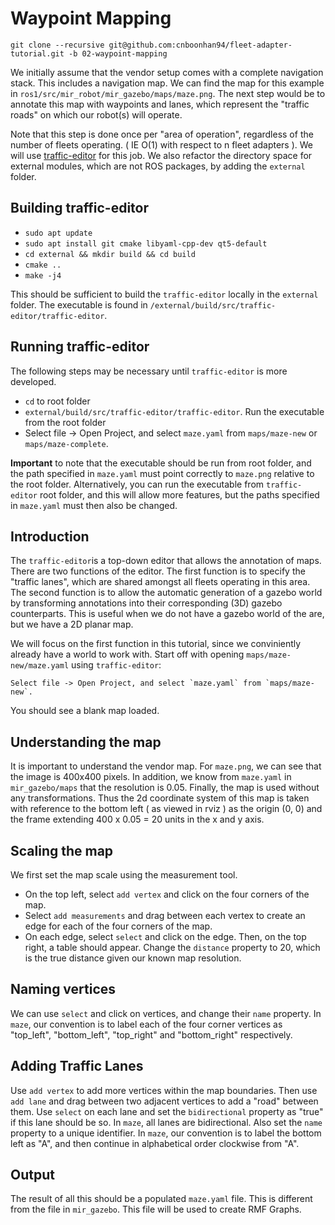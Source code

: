 # Waypoint Mapping
`git clone --recursive git@github.com:cnboonhan94/fleet-adapter-tutorial.git -b 02-waypoint-mapping`

We initially assume that the vendor setup comes with a complete navigation stack. This includes a navigation map. We can find the map for this example in `ros1/src/mir_robot/mir_gazebo/maps/maze.png`. The next step would be to annotate this map with waypoints and lanes, which represent the "traffic roads" on which our robot(s) will operate. 

Note that this step is done once per "area of operation", regardless of the number of fleets operating. ( IE O(1) with respect to n fleet adapters ). We will use [traffic-editor](https://github.com/osrf/traffic-editor.git) for this job. We also refactor the directory space for external modules, which are not ROS packages, by adding the `external` folder.

## Building traffic-editor
* `sudo apt update`
* `sudo apt install git cmake libyaml-cpp-dev qt5-default`
* `cd external && mkdir build && cd build`
* `cmake ..`
* `make -j4`

This should be sufficient to build the `traffic-editor` locally in the `external` folder. The executable is found in `/external/build/src/traffic-editor/traffic-editor`.

## Running traffic-editor
The following steps may be necessary until `traffic-editor` is more developed.
* `cd` to root folder
* `external/build/src/traffic-editor/traffic-editor`. Run the executable from the root folder
* Select file -> Open Project, and select `maze.yaml` from `maps/maze-new` or `maps/maze-complete`.

**Important** to note that the executable should be run from root folder, and the path specified in `maze.yaml` must point correctly to `maze.png` relative to the root folder. Alternatively, you can run the executable from `traffic-editor` root folder, and this will allow more features, but the paths specified in `maze.yaml` must then also be changed.

## Introduction
The `traffic-editor`is a top-down editor that allows the annotation of maps. There are two functions of the editor. The first function is to specify the "traffic lanes", which are shared amongst all fleets operating in this area. The second function is to allow the automatic generation of a gazebo world by transforming annotations into their corresponding (3D) gazebo counterparts. This is useful when we do not have a gazebo world of the are, but we have a 2D planar map.

We will focus on the first function in this tutorial, since we conviniently already have a world to work with. Start off with opening `maps/maze-new/maze.yaml` using `traffic-editor`:

```
Select file -> Open Project, and select `maze.yaml` from `maps/maze-new`. 
```
You should see a blank map loaded.

## Understanding the map
It is important to understand the vendor map. For `maze.png`, we can see that the image is 400x400 pixels. In addition, we know from `maze.yaml` in `mir_gazebo/maps` that the resolution is 0.05. Finally, the map is used without any transformations. Thus the 2d coordinate system of this map is taken with reference to the bottom left ( as viewed in rviz ) as the origin (0, 0) and the frame extending 400 x 0.05 = 20 units in the x and y axis.

## Scaling the map
We first set the map scale using the measurement tool. 
* On the top left, select `add vertex` and click on the four corners of the map.
* Select `add measurements` and drag between each vertex to create an edge for each of the four corners of the map.
* On each edge, select `select` and click on the edge. Then, on the top right, a table should appear. Change the `distance` property to 20, which is the true distance given our known map resolution.

## Naming vertices
We can use `select` and click on vertices, and change their `name` property. In `maze`, our convention is to label each of the four corner vertices as "top_left", "bottom_left", "top_right" and "bottom_right" respectively.

## Adding Traffic Lanes
Use `add vertex` to add more vertices within the map boundaries. Then use `add lane` and drag between two adjacent vertices to add a "road" between them.  Use `select` on each lane and set the `bidirectional` property as "true" if this lane should be so. In `maze`, all lanes are bidirectional. Also set the `name` property to a unique identifier. In `maze`, our convention is to label the bottom left as "A", and then continue in alphabetical order clockwise from "A".

## Output
The result of all this should be a populated `maze.yaml` file. This is different from the file in `mir_gazebo`. This file will be used to create RMF Graphs.
